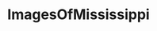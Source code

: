 ---
title: ImagesOfMississippi
crosslinks:
- pics
- whatsthisbug
- whatsthisplant
- imagesofnetwork
- EarthPorn
- funny
- mississippi
- OldSchoolCool
- mildlyinteresting
- spiders
- Fishing
- HistoryPorn
- itookapicture
- tattoos
- food
- herpetology
- mycology
- trees
- trashy
- aww
---